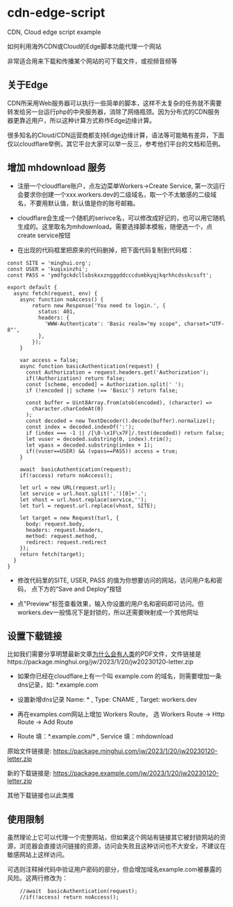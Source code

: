 # cdn-edge-script
CDN, Cloud edge script example

如何利用海外CDN或Cloud的Edge脚本功能代理一个网站

非常适合用来下载和传播某个网站的可下载文件，或视频音频等

## 关于Edge
CDN所采用Web服务器可以执行一些简单的脚本，这样不太复杂的任务就不需要转发给另一台运行php的中央服务器，消除了网络瓶颈。因为分布式的CDN服务器更靠近用户，所以这种计算方式称作Edge边缘计算。

很多知名的Cloud/CDN运营商都支持Edge边缘计算，语法等可能略有差异，下面仅以cloudflare举例，其它平台大家可以举一反三，参考他们平台的文档和范例。

## 增加 mhdownload 服务

* 注册一个cloudflare账户，点左边菜单Workers->Create Service, 第一次运行会要求你创建一个xxx.workers.dev的二级域名，取一个不太敏感的二级域名，不要用默认值，默认值是你的账号邮箱。

* cloudflare会生成一个随机的serivce名，可以修改成好记的，也可以用它随机生成的。这里取名为mhdownload。需要选择脚本模板，随便选一个，点create service按钮

* 在出现的代码框里把原来的代码删掉，把下面代码复制到代码框：
```
const SITE = 'minghui.org';
const USER = 'kuqixinzhi';
const PASS = 'ymdfgckdcllsbskxxzngggddcccdsmbkyqjkqrhhcdsskcssft';

export default {
  async fetch(request, env) {
    async function noAccess() {
        return new Response('You need to login.', {
          status: 401,
          headers: {
            'WWW-Authenticate': 'Basic realm="my scope", charset="UTF-8"',
          },
        });
    }

    var access = false;
    async function basicAuthentication(request) {
      const Authorization = request.headers.get('Authorization');
      if(!Authorization) return false;
      const [scheme, encoded] = Authorization.split(' ');
      if (!encoded || scheme !== 'Basic') return false;

      const buffer = Uint8Array.from(atob(encoded), (character) =>
        character.charCodeAt(0)
      );
      const decoded = new TextDecoder().decode(buffer).normalize();
      const index = decoded.indexOf(':');
      if (index === -1 || /[\0-\x1F\x7F]/.test(decoded)) return false;
      let vuser = decoded.substring(0, index).trim();
      let vpass = decoded.substring(index + 1);
      if((vuser==USER) && (vpass==PASS)) access = true;
    }

    await  basicAuthentication(request);
    if(!access) return noAccess();

    let url = new URL(request.url);
    let service = url.host.split('.')[0]+'.';
    let vhost = url.host.replace(service,'');
    let turl = request.url.replace(vhost, SITE);
    
    let target = new Request(turl, {
      body: request.body,
      headers: request.headers,
      method: request.method,
      redirect: request.redirect
    });
    return fetch(target);
  }
}
```
* 修改代码里的SITE, USER, PASS 的值为你想要访问的网站，访问用户名和密码， 点下方的“Save and Deploy"按钮

* 点"Preview"标签查看效果，输入你设置的用户名和密码即可访问。但workers.dev一般情况下是封锁的，所以还需要映射成一个其他网址


## 设置下载链接

比如我们需要分享明慧最新文章[为什么会有人类](https://www.minghui.org/mh/articles/2023/1/20/%E4%B8%BA%E4%BB%80%E4%B9%88%E4%BC%9A%E6%9C%89%E4%BA%BA%E7%B1%BB-455562.html)的PDF文件，文件链接是https://package.minghui.org/jw/2023/1/20/jw20230120-letter.zip

* 如果你已经在cloudflare上有一个叫 example.com 的域名，则需要增加一条dns记录，如: *.example.com

* 设置新增dns记录 Name: * , Type: CNAME , Target: workers.dev

* 再在examples.com网站上增加 Workers Route， 选 Workers Route -> Http Route -> Add Route

* Route 填：\*.example.com\/\* ,  Service 填：mhdownload

原始文件链接是:  https://package.minghui.com/jw/2023/1/20/jw20230120-letter.zip

新的下载链接是:  https://package.example.com/jw/2023/1/20/jw20230120-letter.zip

其他下载链接也以此类推


## 使用限制

虽然理论上它可以代理一个完整网站，但如果这个网站有链接其它被封锁网站的资源，浏览器会直接访问链接的资源，访问会失败且这种访问也不大安全，不建议在敏感网站上这样访问。

可选则注释掉代码中验证用户密码的部分，但会增加域名example.com被暴露的风险。这两行修改为：
```
    //await  basicAuthentication(request);
    //if(!access) return noAccess();
```
